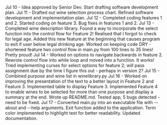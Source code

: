 Jul 10 -    Idea approved by Senior Dev. Start drafting software development plan.
Jul 11 -    Drafted out wine selection process chart. Refined software development and implementation plan. 
Jul 12 -    Completed coding features 1 and 2. Started coding on feature 3. Bug fixes in features 1 and 2.
Jul 13 -    Completed wine description library. 
            Found a way to incorporate the select function into the control flow for Feature 2!
            Realised that I forgot to check for legal age. Added this new feature at the beginning that causes program to exit if user below legal drinking age.
            Worked on keeping code DRY - shortened feature two control flow in main.py from 100 lines to 35 lines! Pretty proud!
Jul 14 -    Worked on options to navigate backwards in feature 2. Rewrote control flow into while loop and moved into a function. It works!
            Tried implementing curses for select options for feature 2; will pass assignment due by the time I figure this out - perhaps in version 2?
Jul 15 -    Combined purpose and wine list in winelibrary.py
Jul 16 -    Worked on improving the presentation of the text to a better layout in Feature 2 and Feature 3. Implemented table to display Feature 3. Implemented Feature 4 to enable wines to be selected for more than one purpose and display a summary at the end. Wrote up README.md. Tested app, 5 bugs detected - need to be fixed.
Jul 17 -    Converted main.py into an executable file with --about and --help arguments. Exit function added to the application. Term color implemented to highlight text for better readability. Updated documentation.

